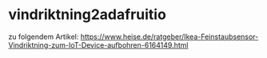# vindriktning2adafruitio

zu folgendem Artikel: https://www.heise.de/ratgeber/Ikea-Feinstaubsensor-Vindriktning-zum-IoT-Device-aufbohren-6164149.html
